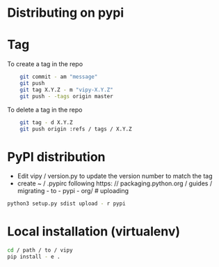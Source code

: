 # Distributing on pypi

# Tag

To create a tag in the repo

```bash
    git commit - am "message"
    git push
    git tag X.Y.Z - m "vipy-X.Y.Z"
    git push - -tags origin master
```

To delete a tag in the repo

```bash
    git tag - d X.Y.Z
    git push origin :refs / tags / X.Y.Z
```

# PyPI distribution

* Edit vipy / version.py to update the version number to match the tag
* create ~ / .pypirc following https: // packaging.python.org / guides / migrating - to - pypi - org/  # uploading

```bash
python3 setup.py sdist upload - r pypi
```


# Local installation (virtualenv)

```bash
cd / path / to / vipy
pip install - e .
```

